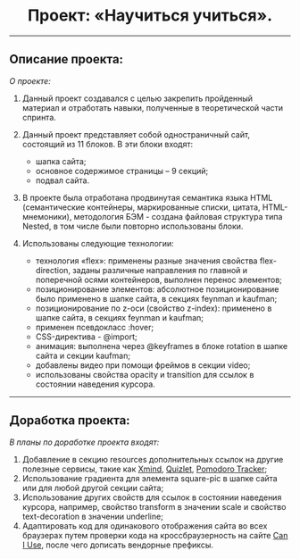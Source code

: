 <h1 style="text-align: center;">Проект: «Научиться учиться».</h1>

___

## Описание проекта:

*О проекте:*

1. Данный проект создавался с целью закрепить пройденный материал и отработать навыки, полученные в теоретической части спринта.

2. Данный проект представляет собой одностраничный сайт, состоящий из 11 блоков. В эти блоки входят:
    * шапка сайта;
    * основное содержимое страницы – 9 секций;
    * подвал сайта.

3. В проекте была отработана продвинутая семантика языка HTML (семантические контейнеры, маркированные списки, цитата, HTML-мнемоники), методология БЭМ - создана файловая структура типа Nested, в том числе были повторно использованы блоки.

4. Использованы следующие технологии:
   * технология «flex»: применены разные значения свойства flex-direction, заданы различные направления по главной и поперечной осями контейнеров, выполнен перенос элементов;
   * позиционирование элементов: абсолютное позиционирование было применено в шапке сайта, в секциях feynman и kaufman;
   * позиционирование по z-оси (свойство z-index): применено в шапке сайта, в секциях feynman и kaufman;
   * применен псевдокласс :hover;
   * CSS-директива - @import;
   * анимация: выполнена через @keyframes в блоке rotation в шапке сайта и секции kaufman;
   * добавлены видео при помощи фреймов в секции video;
   * использованы свойства opacity и transition для ссылок в состоянии наведения курсора.

___

## Доработка проекта:

*В планы по доработке проекта входят:*

1. Добавление в секцию resources дополнительных ссылок на другие полезные сервисы, такие как [Xmind](https://xmind.app/), [Quizlet](https://quizlet.com/ru), [Pomodoro Tracker](https://pomodoro-tracker.com/?lang=ru);
2. Использование градиента для элемента square-pic в шапке сайта или для любой другой секции сайта;
3. Использование других свойств для ссылок в состоянии наведения курсора, например, свойство transform в значении scale и свойство text-decoration в значении underline;
4. Адаптировать код для одинакового отображения сайта во всех браузерах путем проверки кода на кроссбраузерность на сайте [Can I Use](https://caniuse.com/), после чего дописать вендорные префиксы.



